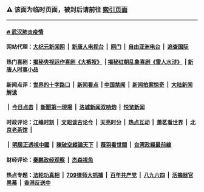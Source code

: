 ### ⚠️ 该面为临时页面，被封后请前往 [索引页面](../link4.md)

---

#### [🔥 武汉肺炎疫情](http://178.128.72.92:10000/videos/corona/)

#### 网站代理：[大纪元新闻网](http://178.128.72.92:10080/gb/) &nbsp;|&nbsp; [新唐人电视台](http://178.128.72.92:8808/gb/) &nbsp;|&nbsp; [网门](http://178.128.72.92:11000/) &nbsp;|&nbsp; [自由亚洲电台](http://178.128.72.92:9800/mandarin/) &nbsp;|&nbsp; [追查国际](http://178.128.72.92:10010/)

#### 热门喜剧：[揭秘央视运作喜剧《大裤衩》](http://178.128.72.92:10000/videos/res/big-shorts/) &nbsp;|&nbsp;[揭秘红朝乱象喜剧《雷人水浒》](http://178.128.72.92:10000/videos/res/OutlawsOfMarsh/) &nbsp;|&nbsp;[新唐人时事小品](http://178.128.72.92:10000/videos/res/comedy/)

#### 新闻点评：[世界的十字路口](http://178.128.72.92/tanghao/) &nbsp;|&nbsp; [新闻看点](http://178.128.72.92/news-insight/) &nbsp;|&nbsp;[中国禁闻](http://178.128.72.92/ntdtv-news/) &nbsp;|&nbsp; [新闻拍案惊奇](http://178.128.72.92/dayu/) &nbsp;|&nbsp; [大陆新闻解读](http://178.128.72.92/ntdtv-comedy/)
####   &nbsp;|&nbsp;  [今日点击](http://178.128.72.92/news-click/)  &nbsp;|&nbsp; [新聞第一現場](http://178.128.72.92/primary-scene/) &nbsp;|&nbsp; [洛城新闻双响炮](http://178.128.72.92/la-news/) &nbsp;|&nbsp; [悦览新闻](http://178.128.72.92/dingyue/)

#### 时政评论：[江峰时刻](http://178.128.72.92/today-in-history/) &nbsp;|&nbsp; [文昭谈古论今](http://178.128.72.92/wenzhao/) &nbsp;|&nbsp; [天亮时分](http://178.128.72.92/tianliang/) &nbsp;|&nbsp; [热点互动](http://178.128.72.92/ntdtv-rdhd/) &nbsp;|&nbsp; [萧茗看世界](http://178.128.72.92/simonegao/) &nbsp;|&nbsp; [北京老茶馆](http://178.128.72.92/teahouse/)  &nbsp;|&nbsp;  
####   &nbsp;|&nbsp;  [明居正透視中國](http://178.128.72.92/decoding-china/)  &nbsp;|&nbsp; [陳破空縱論天下](http://178.128.72.92/pokong/)  &nbsp;|&nbsp; [薇羽看世間](http://178.128.72.92/weiyu/)  &nbsp;|&nbsp; [台湾政經最前線](http://178.128.72.92/taiwan/)   

#### 财经评论：[秦鹏政经观察](http://178.128.72.92/qinpeng/) &nbsp;|&nbsp; [杰森視角 ](http://178.128.72.92/jason/)

#### 热点专题：[法轮功真相](http://178.128.72.92:10000/videos/truth.html) &nbsp;|&nbsp; [709律师大抓捕](http://178.128.72.92:10000/videos/709/) &nbsp;|&nbsp; [百年共产党](http://178.128.72.92:10000/videos/ccp.html) &nbsp;|&nbsp; [八九六四](http://178.128.72.92:10000/videos/88/)  &nbsp;|&nbsp; [活摘器官黑幕](http://178.128.72.92:10000/videos/res/Organs/)  &nbsp;|&nbsp; [香港反送中](http://178.128.72.92:10000/videos/res/hk/) 

<img src='http://gfw-breaker.win/link4.md' width='0px' height='0px'/>

